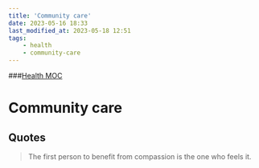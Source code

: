 ```yaml
---
title: 'Community care'
date: 2023-05-16 18:33
last_modified_at: 2023-05-18 12:51
tags:
    - health
    - community-care
---
```


###[Health MOC](Health%20MOC.md)

# Community care

## Quotes

> The first person to benefit from compassion is the one who feels it.
